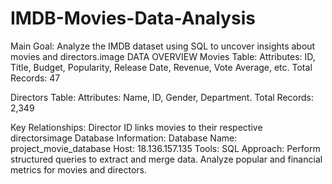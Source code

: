 # IMDB-Movies-Data-Analysis
Main Goal: Analyze the IMDB dataset using SQL to uncover insights about movies and directors.image DATA OVERVIEW Movies Table: Attributes: ID, Title, Budget, Popularity, Release Date, Revenue, Vote Average, etc. Total Records: 47

Directors Table: Attributes: Name, ID, Gender, Department. Total Records: 2,349

Key Relationships: Director ID links movies to their respective directorsimage Database Information: Database Name: project_movie_database Host: 18.136.157.135 Tools: SQL Approach: Perform structured queries to extract and merge data. Analyze popular and financial metrics for movies and directors.
